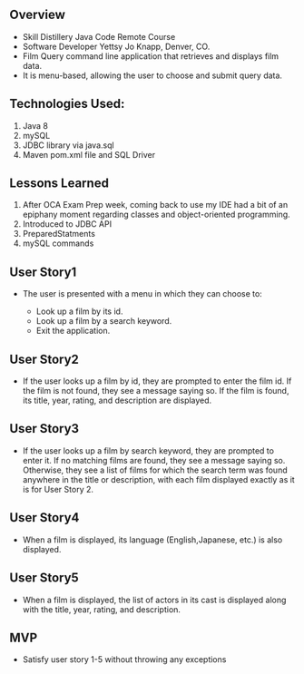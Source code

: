 ## Overview
- Skill Distillery Java Code Remote Course
- Software Developer Yettsy Jo Knapp, Denver, CO.
- Film Query command line application that retrieves and displays film data.
- It is menu-based, allowing the user to choose and submit query data.

## Technologies Used:
1. Java 8
1. mySQL
1. JDBC library via java.sql
1. Maven pom.xml file and SQL Driver

## Lessons Learned
1. After OCA Exam Prep week, coming back to use my IDE had a bit of an epiphany moment regarding classes and object-oriented programming.
1. Introduced to JDBC API
1. PreparedStatments
1. mySQL commands

## User Story1
- The user is presented with a menu in which they can choose to:

  - Look up a film by its id.
  - Look up a film by a search keyword.
  - Exit the application.
## User Story2
  - If the user looks up a film by id, they are prompted to enter the film id. If the film is not found, they see a message saying so. If the film is found, its title, year, rating, and description are displayed.
## User Story3
  - If the user looks up a film by search keyword, they are prompted to enter it. If no matching films are found, they see a message saying so. Otherwise, they see a list of films for which the search term was found anywhere in the title or description, with each film displayed exactly as it is for User Story 2.
## User Story4
  - When a film is displayed, its language (English,Japanese, etc.) is also displayed.
## User Story5
  - When a film is displayed, the list of actors in its cast is displayed along with the title, year, rating, and description.

## MVP
  - Satisfy user story 1-5 without throwing any exceptions
